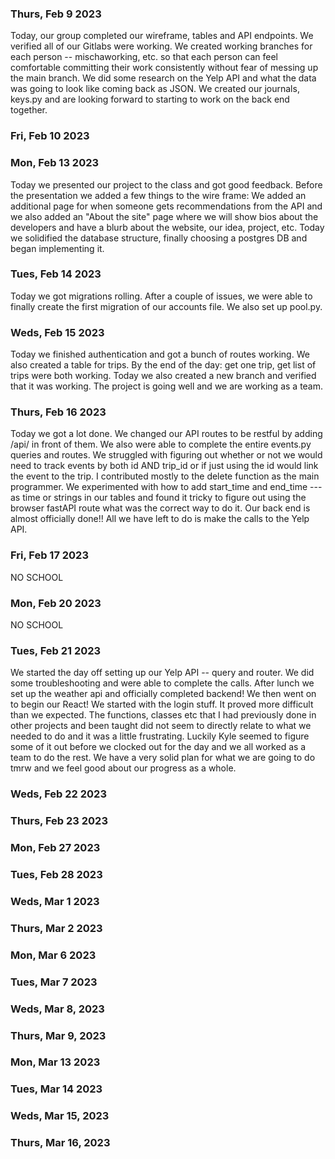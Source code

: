 ### Thurs, Feb 9 2023

Today, our group completed our wireframe, tables and API endpoints. We verified all of our Gitlabs were working. We created working branches for each person -- mischaworking, etc. so that each person can feel comfortable committing their work consistently without fear of messing up the main branch. We did some research on the Yelp API and what the data was going to look like coming back as JSON. We created our journals, keys.py and are looking forward to starting to work on the back end together.

### Fri, Feb 10 2023

### Mon, Feb 13 2023

Today we presented our project to the class and got good feedback. Before the presentation we added a few things to the wire frame: We added an additional page for when someone gets recommendations from the API and we also added an "About the site" page where we will show bios about the developers and have a blurb about the website, our idea, project, etc. Today we solidified the database structure, finally choosing a postgres DB and began implementing it.

### Tues, Feb 14 2023

Today we got migrations rolling. After a couple of issues, we were able to finally create the first migration of our accounts file. We also set up pool.py.

### Weds, Feb 15 2023

Today we finished authentication and got a bunch of routes working. We also created a table for trips. By the end of the day: get one trip, get list of trips were both working. Today we also created a new branch and verified that it was working. The project is going well and we are working as a team.

### Thurs, Feb 16 2023
Today we got a lot done. We changed our API routes to be restful by adding /api/ in front of them. We also were able to complete the entire events.py queries and routes. We struggled with figuring out whether or not we would need to track events by both id AND trip_id or if just using the id would link the event to the trip. I contributed mostly to the delete function as the main programmer. We experimented with how to add start_time and end_time --- as time or strings in our tables and found it tricky to figure out using the browser fastAPI route what was the correct way to do it. Our back end is almost officially done!! All we have left to do is make the calls to the Yelp API.

### Fri, Feb 17 2023
NO SCHOOL

### Mon, Feb 20 2023
NO SCHOOL

### Tues, Feb 21 2023
We started the day off setting up our Yelp API -- query and router. We did some troubleshooting and were able to complete the calls. After lunch we set up the weather api and officially completed backend! We then went on to begin our React! We started with the login stuff. It proved more difficult than we expected. The functions, classes etc that I had previously done in other projects and been taught did not seem to directly relate to what we needed to do and it was a little frustrating. Luckily Kyle seemed to figure some of it out before we clocked out for the day and we all worked as a team to do the rest. We have a very solid plan for what we are going to do tmrw and we feel good about our progress as a whole. 
### Weds, Feb 22 2023

### Thurs, Feb 23 2023

### Mon, Feb 27 2023

### Tues, Feb 28 2023

### Weds, Mar 1 2023

### Thurs, Mar 2 2023

### Mon, Mar 6 2023

### Tues, Mar 7 2023

### Weds, Mar 8, 2023

### Thurs, Mar 9, 2023

### Mon, Mar 13 2023

### Tues, Mar 14 2023

### Weds, Mar 15, 2023

### Thurs, Mar 16, 2023
